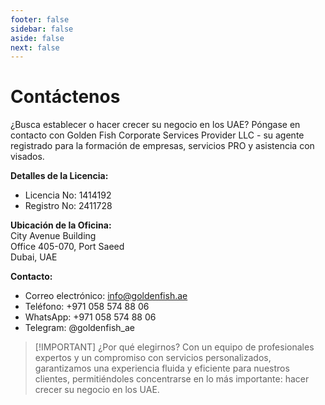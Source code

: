```yaml
---
footer: false
sidebar: false
aside: false
next: false
---
```


<!-- <p>
  <img src="/img/Logo.avif" alt="logotipo" width="100" height="100" style="margin-left: 50%;">
</p> -->

# Contáctenos

¿Busca establecer o hacer crecer su negocio en los UAE? Póngase en contacto con Golden Fish Corporate Services Provider LLC - su agente registrado para la formación de empresas, servicios PRO y asistencia con visados.

**Detalles de la Licencia:**

- Licencia No: 1414192
- Registro No: 2411728

**Ubicación de la Oficina:**  
City Avenue Building  
Office 405-070, Port Saeed  
Dubai, UAE

**Contacto:**

- Correo electrónico: info@goldenfish.ae
- Teléfono: +971 058 574 88 06
- WhatsApp: +971 058 574 88 06
- Telegram: @goldenfish_ae

<!-- WhatsApp us at [+971 058 574 88 06](https://wa.me/message/KDLD4FZVW7EUC1)
Telegram us at [@goldenfish_ae](https://t.me/goldenfish_ae) -->

> [!IMPORTANT] ¿Por qué elegirnos?
> Con un equipo de profesionales expertos y un compromiso con servicios personalizados, garantizamos una experiencia fluida y eficiente para nuestros clientes, permitiéndoles concentrarse en lo más importante: hacer crecer su negocio en los UAE.

<ContactFormModal 
  formName="Contáctenos" 
  buttonText="Envíenos un mensaje" 
  formStyle="display: block; margin: 2rem auto;"
  categoryLabel="Nivel de soporte requerido: *" 
  categoryPlaceholderText="Elija su nivel de soporte"
  messageLabel="¿Cómo podemos ayudarle? (recomendado)"
  messagePlaceholderText="Por favor, comparta los detalles de su consulta para ayudarnos a preparar la mejor solución para sus necesidades"
  :services="[
  'Básico — solo consulta inicial y orientación',
  'Estándar — gestión completa de documentación y procesos',
  'Integral — solución de servicio completo con mínima participación de su parte',
  'Personalizado — requisitos complejos o situación empresarial única',
  ]"
/>